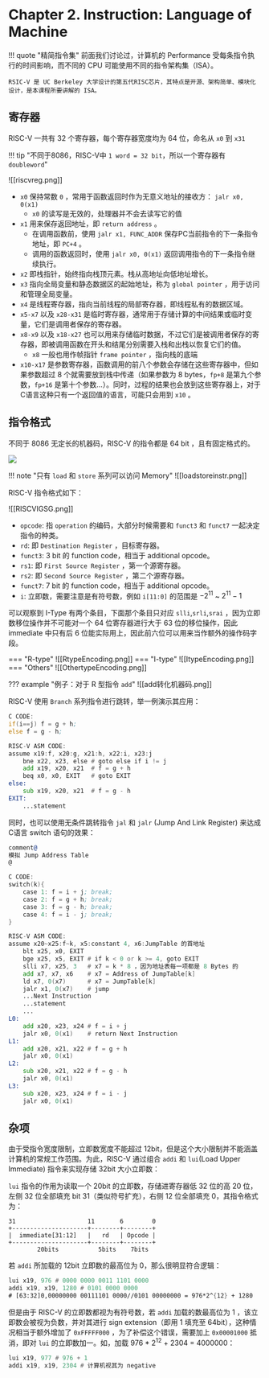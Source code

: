 
# Chapter 2. Instruction: Language of Machine

!!! quote "精简指令集"
	前面我们讨论过，计算机的 Performance 受每条指令执行的时间影响，而不同的 CPU 可能使用不同的指令架构集（ISA）。
	
	RSIC-V 是 UC Berkeley 大学设计的第五代RISC芯片，其特点是开源、架构简单、模块化设计，是本课程所要讲解的 ISA。

## 寄存器

RISC-V 一共有 32 个寄存器，每个寄存器宽度均为 64 位，命名从 `x0` 到 `x31` 

!!! tip "不同于8086，RISC-V中 `1 word = 32 bit`，所以一个寄存器有 `doubleword`"

![[riscvreg.png]]

- `x0` 保持常数 `0` ，常用于函数返回时作为无意义地址的接收方： `jalr x0, 0(x1)`
	- `x0` 的读写是无效的，处理器并不会去读写它的值
- `x1` 用来保存返回地址，即 `return address` 。
	- 在调用函数前，使用 `jalr x1, FUNC_ADDR` 保存PC当前指令的下一条指令地址，即 `PC+4` 。
	- 调用的函数返回时，使用 `jalr x0, 0(x1)` 返回调用指令的下一条指令继续执行。
- `x2` 即栈指针，始终指向栈顶元素。栈从高地址向低地址增长。
- `x3` 指向全局变量和静态数据区的起始地址，称为 `global pointer` ，用于访问和管理全局变量。
- `x4` 是线程寄存器，指向当前线程的局部寄存器，即线程私有的数据区域。
- `x5-x7` 以及 `x28-x31` 是临时寄存器，通常用于存储计算的中间结果或临时变量，它们是调用者保存的寄存器。
- `x8-x9` 以及 `x18-x27` 也可以用来存储临时数据，不过它们是被调用者保存的寄存器，即被调用函数在开头和结尾分别需要入栈和出栈以恢复它们的值。
	- `x8` 一般也用作帧指针 `frame pointer` ，指向栈的底端
- `x10-x17` 是参数寄存器，函数调用的前八个参数会存储在这些寄存器中，但如果参数超过 8 个就需要放到栈中传递（如果参数为 8 bytes，`fp+8` 是第九个参数，`fp+16` 是第十个参数...）。同时，过程的结果也会放到这些寄存器上，对于C语言这种只有一个返回值的语言，可能只会用到 `x10` 。

## 指令格式

不同于 8086 无定长的机器码，RISC-V 的指令都是 64 bit ，且有固定格式的。

<img src="../image/riscvasm.png" style="max-height:100%"/>

!!! note "只有 `load` 和 `store` 系列可以访问 Memory"
	![[loadstoreinstr.png]]

RISC-V 指令格式如下：

![[RISCVIGSG.png]]

- `opcode`: 指 `operation` 的编码，大部分时候需要和 `funct3` 和 `funct7` 一起决定指令的种类。
- `rd`: 即 `Destination Register` ，目标寄存器。
- `funct3`: 3 bit 的 function code，相当于 additional opcode。
- `rs1`: 即 `First Source Register` ，第一个源寄存器。
- `rs2`: 即 `Second Source Register` ，第二个源寄存器。
- `funct7`: 7 bit 的 function code，相当于 additional opcode。
- `i`: 立即数，需要注意是有符号数，例如 `i[11:0]` 的范围是 $-2^{11}$ ~ $2^{11}-1$

可以观察到 I-Type 有两个条目，下面那个条目只对应 `slli`,`srli`,`srai` ，因为立即数移位操作并不可能对一个 64 位寄存器进行大于 63 位的移位操作，因此 immediate 中只有后 6 位能实际用上，因此前六位可以用来当作额外的操作码字段。

=== "R-type"
	![[RtypeEncoding.png]]
=== "I-type"
	![[ItypeEncoding.png]]
=== "Others"
	![[OthertypeEncoding.png]]

??? example "例子：对于 R 型指令 `add`"
	![[add转化机器码.png]]

RISC-V 使用 `Branch` 系列指令进行跳转，举一例演示其应用：

```asm
C CODE:
if(i==j) f = g + h;
else f = g - h;

RISC-V ASM CODE:
assume x19:f, x20:g, x21:h, x22:i, x23:j
	bne x22, x23, else # goto else if i != j
	add x19, x20, x21  # f = g + h
	beq x0, x0, EXIT   # goto EXIT
else:
	sub x19, x20, x21  # f = g - h
EXIT:
	...statement
```

同时，也可以使用无条件跳转指令 `jal` 和 `jalr` (Jump And Link Register) 来达成C语言 switch 语句的效果：

```asm
comment@
模拟 Jump Address Table
@

C CODE:
switch(k){
	case 1: f = i + j; break;
	case 2: f = g + h; break;
	case 3: f = g - h; break;
	case 4: f = i - j; break;
}

RISC-V ASM CODE:
assume x20~x25:f~k, x5:constant 4, x6:JumpTable 的首地址
	blt x25, x0, EXIT
	bge x25, x5, EXIT # if k < 0 or k >= 4, goto EXIT
	slli x7, x25, 3   # x7 = k * 8 ，因为地址表每一项都是 8 Bytes 的
	add x7, x7, x6    # x7 = Address of JumpTable[k]
	ld x7, 0(x7)      # x7 = JumpTable[k]
	jalr x1, 0(x7)    # jump
	...Next Instruction
	...statement
	...
L0:
	add x20, x23, x24 # f = i + j
	jalr x0, 0(x1)    # return Next Instruction
L1:
	add x20, x21, x22 # f = g + h
	jalr x0, 0(x1)
L2:
	sub x20, x21, x22 # f = g - h
	jalr x0, 0(x1)
L3:
	sub x20, x23, x24 # f = i - j
	jalr x0, 0(x1)
```

## 杂项

由于受指令宽度限制，立即数宽度不能超过 12bit，但是这个大小限制并不能涵盖计算机的常规工作范围。为此，RISC-V 通过组合 `addi` 和 `lui`(Load Upper Immediate) 指令来实现存储 32bit 大小立即数：

`lui` 指令的作用为读取一个 20bit 的立即数，存储进寄存器低 32 位的高 20 位，左侧 32 位全部填充 bit 31（类似符号扩充），右侧 12 位全部填充 0，其指令格式为：

```
31                    11       6        0
+---------------------+--------+--------+
|  immediate[31:12]   |   rd   | Opcode |
+---------------------+--------+--------+
        20bits           5bits    7bits
```

若 `addi` 所加载的 12bit 立即数的最高位为 0，那么很明显符合逻辑：

```asm
lui x19, 976 # 0000 0000 0011 1101 0000
addi x19, x19, 1280 # 0101 0000 0000
# [63:32]0,00000000 00111101 0000//0101 00000000 = 976*2^{12} + 1280
```

但是由于 RISC-V 的立即数都视为有符号数，若 `addi` 加载的数最高位为 1 ，该立即数会被视为负数，并对其进行 sign extension（即用 1 填充至 64bit），这种情况相当于额外增加了 `0xFFFFF000` ，为了补偿这个错误，需要加上 `0x00001000` 抵消，即对 `lui` 的立即数加一。如，加载 976 * 2<sup>12</sup> + 2304 = 4000000：

```asm
lui x19, 977 # 976 + 1
addi x19, x19, 2304 # 计算机视其为 negative
```

